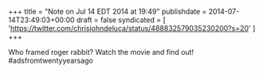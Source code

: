 +++
title = "Note on Jul 14 EDT 2014 at 19:49"
publishdate = 2014-07-14T23:49:03+00:00
draft = false
syndicated = [ 'https://twitter.com/chrisjohndeluca/status/488832579035230200?s=20' ]
+++

Who framed roger rabbit? Watch the movie and find out! #adsfromtwentyyearsago
